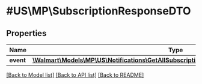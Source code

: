# #US\MP\SubscriptionResponseDTO

## Properties

Name | Type | Description | Notes
------------ | ------------- | ------------- | -------------
**event** | [**\Walmart\Models\MP\US\Notifications\GetAllSubscriptions200ResponseEventsInnerEventInner[]**](GetAllSubscriptions200ResponseEventsInnerEventInner.md) |  | [optional]


[[Back to Model list]](../) [[Back to API list]](../../Api/US/MP) [[Back to README]](../../README.md)
